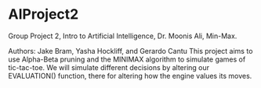 # AIProject2
Group Project 2, Intro to Artificial Intelligence, Dr. Moonis Ali, Min-Max.

Authors: Jake Bram, Yasha Hockliff, and Gerardo Cantu
This project aims to use Alpha-Beta pruning and the MINIMAX algorithm to simulate games of tic-tac-toe. We will simulate different decisions by altering our EVALUATION() function, there for altering how the engine values its moves.
